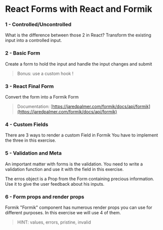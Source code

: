 # React Forms with React and Formik

### 1 - Controlled/Uncontrolled

What is the difference between those 2 in React?
Transform the existing input into a controlled input.

### 2 - Basic Form

Create a form to hold the input and handle the input changes and submit

> Bonus: use a custom hook !

### 3 - React Final Form

Convert the form into a Formik Form

> Documentation: [https://jaredpalmer.com/formik/docs/api/formik](https://jaredpalmer.com/formik/docs/api/formik)

### 4 - Custom Fields

There are 3 ways to render a custom Field in Formik
You have to implement the three in this exercise.

### 5 - Validation and Meta

An important matter with forms is the validation.
You need to write a validation function and use it with the field in this exercise.

The erros object is a Prop from the Form containing precious information.
Use it to give the user feedback about his inputs.

### 6 - Form props and render props

Formik "Formik" component has numerous render props you can use for different purposes.
In this exercise we will use 4 of them.

> HINT: values, errors, pristine, invalid
